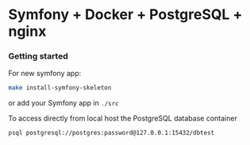 # Symfony + Docker + PostgreSQL + nginx

### Getting started

For new symfony app:
```bash
make install-symfony-skeleton
```

or add your Symfony app in `./src`


To access directly from local host the PostgreSQL database container

```bash
psql postgresql://postgres:password@127.0.0.1:15432/dbtest
```

